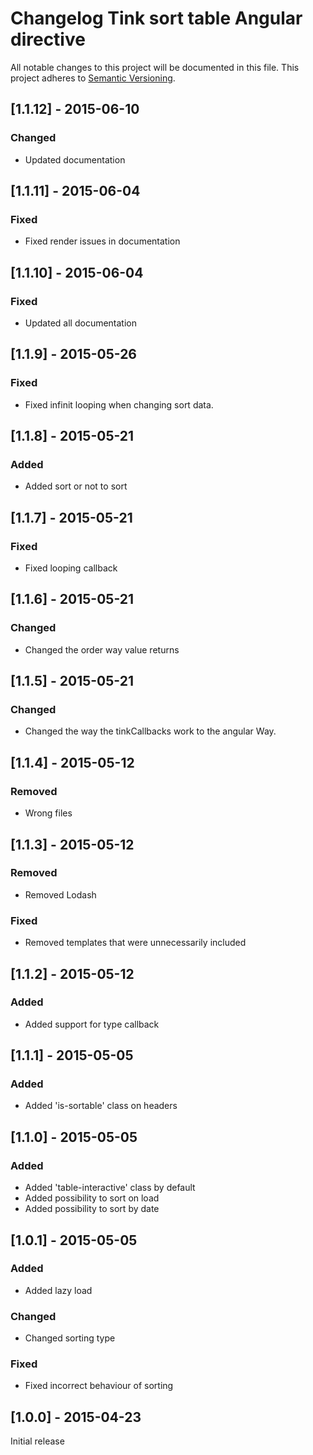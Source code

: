 # Changelog Tink sort table Angular directive

All notable changes to this project will be documented in this file.
This project adheres to [Semantic Versioning](http://semver.org/).

<!--
## [Unreleased] - [unreleased]

### Added
### Changed
### Deprecated
### Removed
### Fixed
### Security
-->



## [1.1.12] - 2015-06-10

### Changed
- Updated documentation



## [1.1.11] - 2015-06-04

### Fixed
- Fixed render issues in documentation



## [1.1.10] - 2015-06-04

### Fixed
- Updated all documentation



## [1.1.9] - 2015-05-26

### Fixed
- Fixed infinit looping when changing sort data.



## [1.1.8] - 2015-05-21

### Added
- Added sort or not to sort



## [1.1.7] - 2015-05-21

### Fixed
- Fixed looping callback



## [1.1.6] - 2015-05-21

### Changed
- Changed the order way value returns



## [1.1.5] - 2015-05-21

### Changed
- Changed the way the tinkCallbacks work to the angular Way.



## [1.1.4] - 2015-05-12

### Removed
- Wrong files



## [1.1.3] - 2015-05-12

### Removed
- Removed Lodash

### Fixed
- Removed templates that were unnecessarily included



## [1.1.2] - 2015-05-12

### Added
- Added support for type callback



## [1.1.1] - 2015-05-05

### Added
- Added 'is-sortable' class on headers



## [1.1.0] - 2015-05-05

### Added
- Added 'table-interactive' class by default
- Added possibility to sort on load
- Added possibility to sort by date



## [1.0.1] - 2015-05-05

### Added
- Added lazy load

### Changed
- Changed sorting type

### Fixed
- Fixed incorrect behaviour of sorting



## [1.0.0] - 2015-04-23

Initial release
